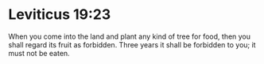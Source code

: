 # Leviticus 19:23

When you come into the land and plant any kind of tree for food, then you shall regard its fruit as forbidden. Three years it shall be forbidden to you; it must not be eaten.
